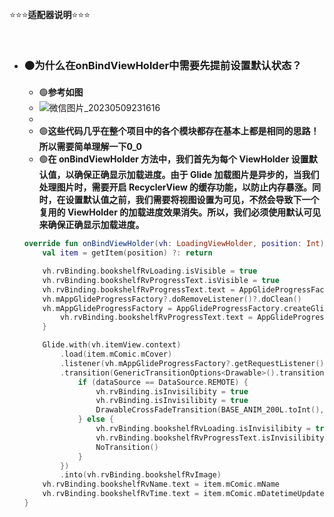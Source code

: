 ⭐⭐⭐**适配器说明**⭐⭐⭐

<br/>

- ### 🟠为什么在onBindViewHolder中需要先提前设置默认状态？
    - 🟢**参考如图**
    - ![微信图片_20230509231616](https://github.com/CrowForKotlin/CopyManga_Crow/assets/60876546/8eeff185-252d-4f5f-9c76-02b380ba6cdd)
    - 
    - 🟢**这些代码几乎在整个项目中的各个模块都存在基本上都是相同的思路！所以需要简单理解一下0_0**
    - 🟢**在 onBindViewHolder 方法中，我们首先为每个 ViewHolder 设置默认值，以确保正确显示加载进度。由于 Glide 加载图片是异步的，当我们处理图片时，需要开启 RecyclerView 的缓存功能，以防止内存暴涨。同时，在设置默认值之前，我们需要将视图设置为可见，不然会导致下一个复用的 ViewHolder 的加载进度效果消失。所以，我们必须使用默认可见来确保正确显示加载进度。**
    ```kotlin
  override fun onBindViewHolder(vh: LoadingViewHolder, position: Int) {
        val item = getItem(position) ?: return

        vh.rvBinding.bookshelfRvLoading.isVisible = true
        vh.rvBinding.bookshelfRvProgressText.isVisible = true
        vh.rvBinding.bookshelfRvProgressText.text = AppGlideProgressFactory.PERCENT_0
        vh.mAppGlideProgressFactory?.doRemoveListener()?.doClean()
        vh.mAppGlideProgressFactory = AppGlideProgressFactory.createGlideProgressListener(item.mComic.mCover) { _, _, percentage, _, _ ->
            vh.rvBinding.bookshelfRvProgressText.text = AppGlideProgressFactory.getProgressString(percentage)
        }

        Glide.with(vh.itemView.context)
            .load(item.mComic.mCover)
            .listener(vh.mAppGlideProgressFactory?.getRequestListener())
            .transition(GenericTransitionOptions<Drawable>().transition { dataSource, _ ->
                if (dataSource == DataSource.REMOTE) {
                    vh.rvBinding.isInvisilibity = true
                    vh.rvBinding.isInvisilibity = true
                    DrawableCrossFadeTransition(BASE_ANIM_200L.toInt(), true)
                } else {
                    vh.rvBinding.bookshelfRvLoading.isInvisilibity = true
                    vh.rvBinding.bookshelfRvProgressText.isInvisilibity = true
                    NoTransition()
                }
            })
            .into(vh.rvBinding.bookshelfRvImage)
        vh.rvBinding.bookshelfRvName.text = item.mComic.mName
        vh.rvBinding.bookshelfRvTime.text = item.mComic.mDatetimeUpdated
  }
    ```